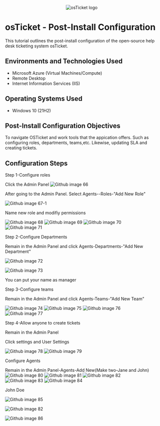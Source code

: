 
<p align="center">
<img src="https://i.imgur.com/Clzj7Xs.png" alt="osTicket logo"/>
</p>

<h1>osTicket - Post-Install Configuration</h1>
This tutorial outlines the post-install configuration of the open-source help desk ticketing system osTicket.<br />



<h2>Environments and Technologies Used</h2>

- Microsoft Azure (Virtual Machines/Compute)
- Remote Desktop
- Internet Information Services (IIS)

<h2>Operating Systems Used </h2>

- Windows 10</b> (21H2)

<h2>Post-Install Configuration Objectives</h2>

To navigate OSTicket and work tools that the appication offers. Such as configuring roles, departments, teams,etc. Likewise, updating SLA and creating tickets. 


<h2>Configuration Steps</h2>

Step 1-Configure roles

Click the Admin Panel
![Github image 66](https://github.com/PatrickJohnsonX7/osTicket-Post-Installation-Configuration/assets/163357195/bab953a8-34fd-4ddf-8e64-ee5516a87622)

After going to the Admin Panel. Select Agents--Roles-"Add New Role"


![Github image 67-1](https://github.com/PatrickJohnsonX7/osTicket-Post-Installation-Configuration/assets/163357195/72c24954-f89a-4557-9f5d-1aa12a733552)

Name new role and modifiy permissions 

![Github image 68](https://github.com/PatrickJohnsonX7/osTicket-Post-Installation-Configuration/assets/163357195/9f0e8046-e1b8-4f7f-bed1-d70f266f7e1f)
![Github image 69](https://github.com/PatrickJohnsonX7/osTicket-Post-Installation-Configuration/assets/163357195/2a357426-3765-4a36-bd0e-f90543d7b87c)
![Github image 70](https://github.com/PatrickJohnsonX7/osTicket-Post-Installation-Configuration/assets/163357195/b9947695-b7e1-40bb-b826-6830a9ab2005)
![Github image 71](https://github.com/PatrickJohnsonX7/osTicket-Post-Installation-Configuration/assets/163357195/04ec1859-3694-461e-a323-90f5a9811dec)

Step 2-Configure Departments

Remain in the Admin Panel and click Agents-Departments-"Add New Department"

![Github image 72](https://github.com/PatrickJohnsonX7/osTicket-Post-Installation-Configuration/assets/163357195/06d1744a-72cc-470b-a322-30a1b6096562)

![Github image 73](https://github.com/PatrickJohnsonX7/osTicket-Post-Installation-Configuration/assets/163357195/04dd59ff-e195-45df-bfc4-a6d616c5ce8a)

You can put your name as manager 

Step 3-Configure teams

Remain in the Admin Panel and click Agents-Teams-"Add New Team"

![Github image 74](https://github.com/PatrickJohnsonX7/osTicket-Post-Installation-Configuration/assets/163357195/04798f98-9ea5-47d0-bfce-b17a54bd0a3a)
![Github image 75](https://github.com/PatrickJohnsonX7/osTicket-Post-Installation-Configuration/assets/163357195/73199775-944e-4a5a-8d04-2187477e998b)
![Github image 76](https://github.com/PatrickJohnsonX7/osTicket-Post-Installation-Configuration/assets/163357195/43f563aa-ae15-4c56-a611-cbd7049e8057)
![Github image 77](https://github.com/PatrickJohnsonX7/osTicket-Post-Installation-Configuration/assets/163357195/ad20ec66-916c-4079-9b22-60f147cd04fa)

Step 4-Allow anyone to create tickets

Remain in the Admin Panel 

Click settings and User Settings

![Github image 78](https://github.com/PatrickJohnsonX7/osTicket-Post-Installation-Configuration/assets/163357195/ac31733a-a4d4-497c-9acd-97c6757652f1)
![Github image 79](https://github.com/PatrickJohnsonX7/osTicket-Post-Installation-Configuration/assets/163357195/79cf9e81-0442-4ae3-b6df-f02fc9dd4324)

Configure Agents

Remain in the Admin Panel-Agents-Add New(Make two-Jane and John)
![Github image 80](https://github.com/PatrickJohnsonX7/osTicket-Post-Installation-Configuration/assets/163357195/af72108b-6623-4edb-a054-e596b9fab577)
![Github image 81](https://github.com/PatrickJohnsonX7/osTicket-Post-Installation-Configuration/assets/163357195/e08a124a-9d91-4da3-874c-47c2806c5256)
![Github image 82](https://github.com/PatrickJohnsonX7/osTicket-Post-Installation-Configuration/assets/163357195/b153ea25-ad24-44ff-b315-6ccfb0f9ea80)
![Github image 83](https://github.com/PatrickJohnsonX7/osTicket-Post-Installation-Configuration/assets/163357195/55e6bd61-8347-4ac0-850c-6d7462e93c45)
![Github image 84](https://github.com/PatrickJohnsonX7/osTicket-Post-Installation-Configuration/assets/163357195/b6056b85-0883-4f13-aeb5-f83902ab2445)

John Doe

![Github image 85](https://github.com/PatrickJohnsonX7/osTicket-Post-Installation-Configuration/assets/163357195/0a2512a2-4682-4f62-b879-693fc8cfd294)

![Github image 82](https://github.com/PatrickJohnsonX7/osTicket-Post-Installation-Configuration/assets/163357195/7af43751-21cc-4adf-bd8f-65e81d484103)


![Github image 86](https://github.com/PatrickJohnsonX7/osTicket-Post-Installation-Configuration/assets/163357195/3fcee4e4-d6c9-4c65-ab45-f6df55762e80)

